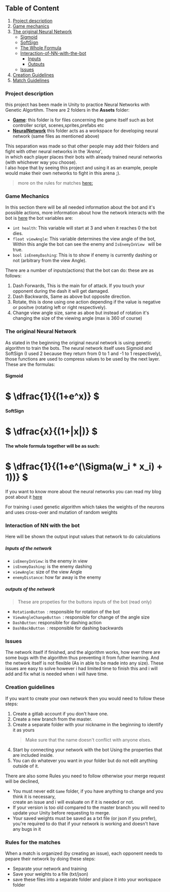 
## Table of Content
1. [Project description](#project-description)
2. [Game mechanics](#game-mechanics)
3. [The original Neural Network](#the-original-neural-network)
   * [Sigmoid](#sigmoid)
   * [SoftSign](#softsign)
   * [The Whole Formula](#the-whole-formula-together-will-be-as-such)
   * [Interaction-of-NN-with-the-bot](#interaction-of-nn-with-the-bot)
      * [Inputs]()
      * [Outputs]() 
    * [Issues](#issues)
4. [Creation Guidelines](#creation-guidelines)
5. [Match Guidelines](#rules-for-the-matches)
### Project description 
this project has been made in Unity to practice Neural Networks with Genetic Algortihm. 
There are 2 folders in the **Assets** folder:
 

 - [**Game**](#game-mechanics): this folder is for files concerning the game itself such as bot controller script, scenes,sprites,prefabs etc   
 - [**NeuralNetwork**](#the-original-neural-network) this folder acts as a workspace for developing neural network (same files as mentioned above)

This separation was made so that other people may add their folders and fight with other neural networks in the *'Arena'*,   
in which each player places their bots with already trained neural networks (with whichever way you choose).  
I also hope that by seeing this project and using it as an example, people would make their own networks to fight in this arena ;).
>more on the rules for matches [here:](#rules-for-the-matches)

### Game Mechanics
In this section there will be all needed information about the bot and it's possible actions,
more information about how the network interacts with the bot  is [here](#interaction-of-NN-with-the-bot)
the bot variables are:
>>>
* `int health`: This variable will start at 3 and when it reaches 0 the bot dies.  
* `float viewAngle`: This variable determines the view angle of the bot, Within this angle the bot can see the enemy and `IsEnemyInView ` will be true.        
* `bool isEnemyDashing`: This is to show if enemy is currently dashing or not (arbitrary from the view Angle).
>>>

There are a number of inputs(actions) that the bot can do: these are as follows:

1. Dash Forwards, This is the main for of attack. If you touch your opponent during the dash it will get damaged.
2. Dash Backwards, Same as above but opposite direction.
3. Rotate, this is done using one action depending if the value is negative or positve (rotating left or right respectively).
4. Change view angle size, same as aboe but instead of rotation it's changing the size of the viewing angle (max is 360 of course)

### The original Neural Network
As stated in the beginning the original neural network is using genetic algorithm to train the bots.
The neural network itself uses Sigmoid and SoftSign (I used 2 because they return from 0 to 1 and -1 to 1 respectively),
those functions are used to compress values to be used by the next layer.
These are the formulas:
>>>
#### Sigmoid
# $` \dfrac{1}{(1+e^x)} `$

#### SoftSign
# $` \dfrac{x}{(1+|x|)} `$

#### The whole formula together will be as such:
# $` \dfrac{1}{(1+e^(\Sigma(w_i * x_i) + 1))} `$ 

>>>
If you want to know more about the neural networks you can read my blog post about it [here](https://steemit.com/programming/@reborninferno/day-2-or-part-2-neural-networks-and-what-you-eat-them-with)

For training i used genetic algorithm which takes the weights of the neurons and uses cross-over and mutation of random weights

### Interaction of NN with the bot
Here will be shown the output input values that network to do calculations

##### Inputs of the network
* `isEmenyInView`: is the enemy in view
* `isEnemyDashing`: is the enemy dashing
* `viewAngle`: size of the view Angle
* `enemyDistance`: how far away is the enemy

##### outputs of the network
> These are propeties for the buttons inputs of the bot (read only)
* `RotationButton `: responsible for rotation of the bot
* `ViewAngleChangeButton `: responsible for change of the angle size
* `DashButton`: responsible for dashing action
* `DashBackButton `: responsible for dashing backwards

### Issues
The network itself if finished, and the algorithm works, how ever there are some bugs with the algorithm thus preventing it from futher learning. And the network itself is not flexible (As in able to be made into any size).
These issues are easy to solve however i had limited time to finish this and i will add and fix what is needed when i will have time.

### Creation guidelines
If you want to create your own network then you would need to follow these steps:

1. Create a gitlab account if you don't have one.
2. Create a new branch from the master.
3. Create a separate folder with your nickname in the beginning to identify it as yours
   > Make sure that the name doesn't conflict with anyone elses.
4. Start by connecting your network with the bot Using the properties that are included inside.
5. You can do whatever you want in your folder but do not edit anything outside of it.

There are also some Rules you need to follow otherwise your merge request will be declined,
* You must never edit `Game` folder, if you have anything to change and you think it is necessary,   
  create an issue and i will evaluate on if it is needed or not.
* If your version is too old compared to the master branch you will need to update your Unity before requesting to merge.
* Your saved weights must be saved as a txt file (or json if you prefer),  
 you're required to do that if your network is working and doesn't have any bugs in it

### Rules for the matches
When a match is organized (by creating an issue), each opponent needs to pepare their network by doing these steps:
* Separate your network and training
* Save your weights to a file (txt/json)
* save these files into a separate folder and place it into your workspace folder


<!--stackedit_data:
eyJoaXN0b3J5IjpbMjc4NTkxMjI2XX0=
-->